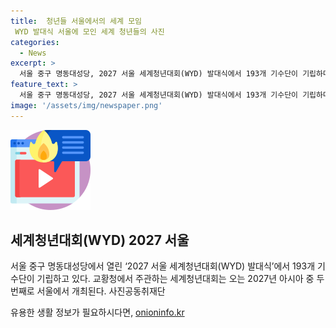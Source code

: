 ```yaml
---
title:  청년들 서울에서의 세계 모임
 WYD 발대식 서울에 모인 세계 청년들의 사진
categories:
  - News
excerpt: >
  서울 중구 명동대성당, 2027 서울 세계청년대회(WYD) 발대식에서 193개 기수단이 기립하며 교황청 주최 세계청년대회는 2027년 아시아 중 두 번째로 서울에서 열린다. (사진: 공동취재단)
feature_text: >
  서울 중구 명동대성당, 2027 서울 세계청년대회(WYD) 발대식에서 193개 기수단이 기립하며 교황청 주최 세계청년대회는 2027년 아시아 중 두 번째로 서울에서 열린다. (사진: 공동취재단)
image: '/assets/img/newspaper.png'
---
```


<p><img src="/assets/img/news.png" alt="rentncar 속보" /></p>

<h2 data-ke-size="size26">세계청년대회(WYD) 2027 서울</h2>

<p data-ke-size="size16">서울 중구 명동대성당에서 열린 ‘2027 서울 세계청년대회(WYD) 발대식’에서 193개 기수단이 기립하고 있다. 교황청에서 주관하는 세계청년대회는 오는 2027년 아시아 중 두 번째로 서울에서 개최된다. 사진공동취재단</p>
유용한 생활 정보가 필요하시다면, <a href="https://onioninfo.kr" rel="dofollow">onioninfo.kr</a>


